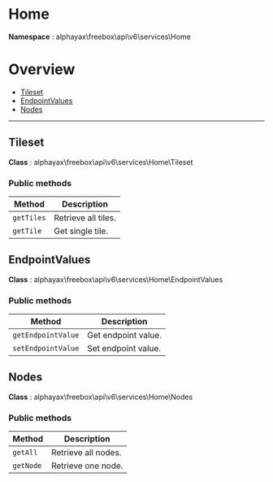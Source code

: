 
# Home

**Namespace**  : alphayax\freebox\api\v6\services\Home

# Overview

- [Tileset](__NAMESPACE__.md#Tileset)
- [EndpointValues](__NAMESPACE__.md#EndpointValues)
- [Nodes](__NAMESPACE__.md#Nodes)


---
<a name="Tileset"></a>
## Tileset

**Class**  : alphayax\freebox\api\v6\services\Home\Tileset

### Public methods

| Method | Description |
|---|---|
| `getTiles` | Retrieve all tiles. |
| `getTile` | Get single tile. |

<a name="EndpointValues"></a>
## EndpointValues

**Class**  : alphayax\freebox\api\v6\services\Home\EndpointValues

### Public methods

| Method | Description |
|---|---|
| `getEndpointValue` | Get endpoint value. |
| `setEndpointValue` | Set endpoint value. |

<a name="Nodes"></a>
## Nodes

**Class**  : alphayax\freebox\api\v6\services\Home\Nodes

### Public methods

| Method | Description |
|---|---|
| `getAll` | Retrieve all nodes. |
| `getNode` | Retrieve one node. |


